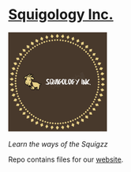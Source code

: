 # [Squigology Inc.](/)

![Squiggz LOGO](/static/squilogo.png)

*Learn the ways of the Squigzz*


Repo contains files for our [website](/).
